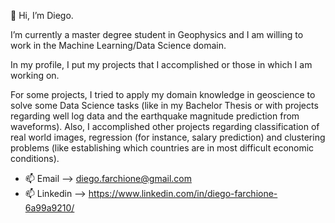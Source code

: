 👋 Hi, I’m Diego.

I’m currently a master degree student in Geophysics and I am willing to work in the Machine Learning/Data Science domain.

In my profile, I put my projects that I accomplished or those in which I am working on.

For some projects, I tried to apply my domain knowledge in geoscience to solve some Data Science tasks (like in my Bachelor Thesis or with projects regarding well log data and the earthquake magnitude prediction from waveforms). 
Also, I accomplished other projects regarding classification of real world images, regression (for instance, salary prediction) and clustering problems (like establishing which countries are in most difficult economic conditions).



- 📫 Email --> diego.farchione@gmail.com
- 📫 Linkedin --> https://www.linkedin.com/in/diego-farchione-6a99a9210/

<!---
Iron486/Iron486 is a ✨ special ✨ repository because its `README.md` (this file) appears on your GitHub profile.
You can click the Preview link to take a look at your changes.
--->
